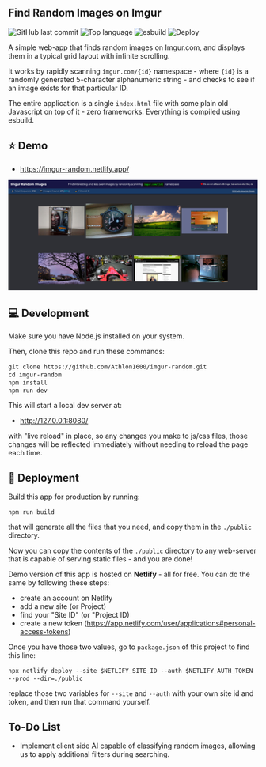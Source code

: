## Find Random Images on Imgur

![GitHub last commit](https://img.shields.io/github/last-commit/athlon1600/imgur-random)
![Top language](https://img.shields.io/github/languages/top/athlon1600/imgur-random)
![esbuild](https://img.shields.io/badge/bundler-esbuild-FFCF00)
![Deploy](https://github.com/athlon1600/imgur-random/actions/workflows/deploy.yml/badge.svg)

A simple web-app that finds random images on Imgur.com,
and displays them in a typical grid layout with infinite scrolling.

It works by rapidly scanning `imgur.com/{id}` namespace - where `{id}`
is a randomly generated 5-character alphanumeric string - and checks to see if an image exists for that particular ID.

The entire application is a single `index.html` file with some
plain old Javascript on top of it - zero frameworks. Everything is compiled using esbuild.

## :star: Demo

- https://imgur-random.netlify.app/

![](public/website.jpeg)

## :computer: Development

Make sure you have Node.js installed on your system.

Then, clone this repo and run these commands:

```shell
git clone https://github.com/Athlon1600/imgur-random.git
cd imgur-random
npm install
npm run dev
```

This will start a local dev server at:

- http://127.0.0.1:8080/

with "live reload" in place, so any changes you make to js/css files,
those changes will be reflected immediately without needing to reload the page each time.

## 🚀 Deployment

Build this app for production by running:

```shell
npm run build
```

that will generate all the files that you need, and copy them in the `./public` directory.

Now you can copy the contents of the `./public` directory to any web-server
that is capable of serving static files - and you are done!

Demo version of this app is hosted on **Netlify** - all for free.
You can do the same by following these steps:

- create an account on Netlify
- add a new site (or Project)
- find your "Site ID" (or "Project ID)
- create a new token (https://app.netlify.com/user/applications#personal-access-tokens)

Once you have those two values, go to `package.json` of this project to find this line:

```shell
npx netlify deploy --site $NETLIFY_SITE_ID --auth $NETLIFY_AUTH_TOKEN --prod --dir=./public
```

replace those two variables for `--site` and `--auth` with your own site id and token,
and then run that command yourself.

## To-Do List

- Implement client side AI capable of classifying random images, allowing us to apply additional filters during
  searching.
